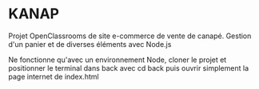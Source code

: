 # KANAP

Projet OpenClassrooms de site e-commerce de vente de canapé.
Gestion d'un panier et de diverses éléments avec Node.js

Ne fonctionne qu'avec un environnement Node, cloner le projet et positionner le terminal dans back avec cd back
puis ouvrir simplement la page internet de index.html

